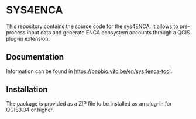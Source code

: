 # SYS4ENCA

This repository contains the source code for the sys4ENCA. it allows to pre-process input data and generate ENCA ecosystem accounts through a QGIS plug-in extension.

## Documentation

Information can be found in https://papbio.vito.be/en/sys4enca-tool.

## Installation

The package is provided as a ZIP file to be installed as an plug-in for QGIS3.34 or higher.
